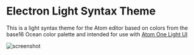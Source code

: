 # Electron Light Syntax Theme

This is a light syntax theme for the Atom editor based on colors from the base16 Ocean color palette and intended for use with [Atom One Light UI](https://atom.io/packages/one-light-ui)

![screenshot](https://raw.github.com/mmcbride1007/electron-light-syntax/master/media/screenshot.png)
